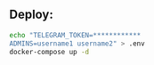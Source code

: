 

## Deploy:

```bash
echo "TELEGRAM_TOKEN=************
ADMINS=username1 username2" > .env
docker-compose up -d
```

